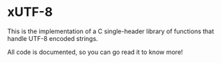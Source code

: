 # xUTF-8
This is the implementation of a C single-header library of functions that handle UTF-8 encoded strings.

All code is documented, so you can go read it to know more!